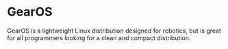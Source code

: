 # GearOS
GearOS is a lightweight Linux distribution designed for robotics, but is great for all programmers looking for a clean and compact distribution.
